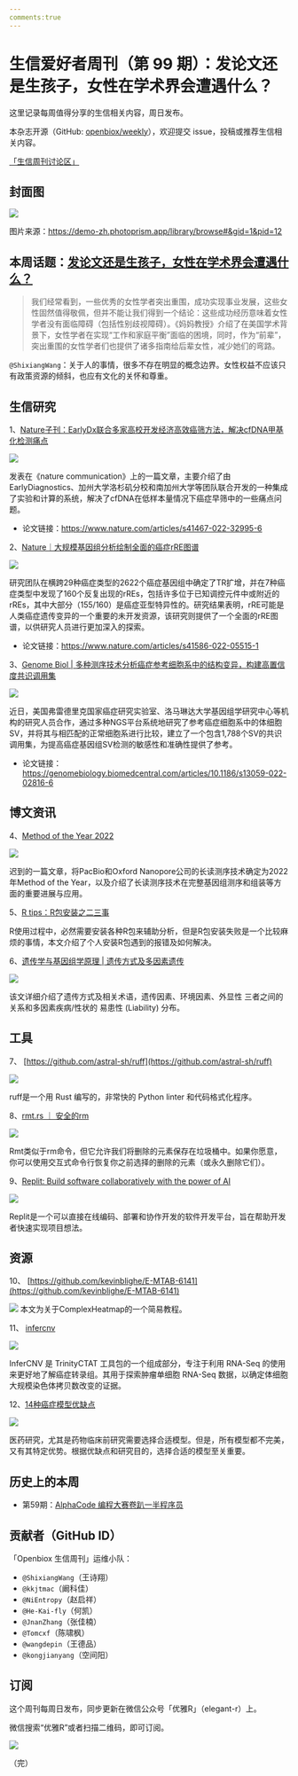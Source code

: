 ```yaml
---
comments:true
---
```

# 生信爱好者周刊（第 99 期）：发论文还是生孩子，女性在学术界会遭遇什么？

这里记录每周值得分享的生信相关内容，周日发布。

本杂志开源（GitHub: [openbiox/weekly](https://github.com/openbiox/weekly )），欢迎提交 issue，投稿或推荐生信相关内容。

[「生信周刊讨论区」](https://github.com/openbiox/weekly/discussions )

## 封面图

![](https://files.mdnice.com/user/38661/70de0682-e20c-484e-bb67-41ae4869020a.png)

图片来源：https://demo-zh.photoprism.app/library/browse#&gid=1&pid=12

## 本周话题：[发论文还是生孩子，女性在学术界会遭遇什么？](https://mp.weixin.qq.com/s/ulk_d3blVxCMq4OFRSKXDQ)

> 我们经常看到，一些优秀的女性学者突出重围，成功实现事业发展，这些女性固然值得敬佩，但并不能让我们得到一个结论：这些成功经历意味着女性学者没有面临障碍（包括性别歧视障碍）。《妈妈教授》介绍了在美国学术背景下，女性学者在实现“工作和家庭平衡”面临的困境，同时，作为“前辈”，突出重围的女性学者们也提供了诸多指南给后辈女性，减少她们的弯路。

`@ShixiangWang`：关于人的事情，很多不存在明显的概念边界。女性权益不应该只有政策资源的倾斜，也应有文化的关怀和尊重。

## 生信研究
1、[Nature子刊：EarlyDx联合多家高校开发经济高效癌筛方法，解决cfDNA甲基化检测痛点](https://mp.weixin.qq.com/s/0oFRXOW-CT7TUxIlXvzJPg)


![](https://files.mdnice.com/user/38661/15437b93-a46d-4e49-9bd0-6ccf540dbb99.png)


发表在《nature communication》上的一篇文章，主要介绍了由EarlyDiagnostics、加州大学洛杉矶分校和南加州大学等团队联合开发的一种集成了实验和计算的系统，解决了cfDNA在低样本量情况下癌症早筛中的一些痛点问题。

- 论文链接：https://www.nature.com/articles/s41467-022-32995-6


2、[Nature｜大规模基因组分析绘制全面的癌症rRE图谱](https://mp.weixin.qq.com/s/zDkEMgErl9_EYm3c9tlRGw)

![](https://files.mdnice.com/user/38661/36780442-1a57-45a2-b9fa-2a41c96953ce.png)

研究团队在横跨29种癌症类型的2622个癌症基因组中确定了TR扩增，并在7种癌症类型中发现了160个反复出现的rREs，包括许多位于已知调控元件中或附近的rREs，其中大部分（155/160）是癌症亚型特异性的。研究结果表明，rRE可能是人类癌症遗传变异的一个重要的未开发资源，该研究则提供了一个全面的rRE图谱，以供研究人员进行更加深入的探索。

- 论文链接：https://www.nature.com/articles/s41586-022-05515-1

3、[Genome Biol | 多种测序技术分析癌症参考细胞系中的结构变异，构建高置信度共识调用集](https://mp.weixin.qq.com/s/LkXcVSOD43tKBk0BKHw4Ug)


![](https://files.mdnice.com/user/38661/647d04da-dd7a-43e9-a5e7-5c3be992cb48.png)

近日，美国弗雷德里克国家癌症研究实验室、洛马琳达大学基因组学研究中心等机构的研究人员合作，通过多种NGS平台系统地研究了参考癌症细胞系中的体细胞SV，并将其与相匹配的正常细胞系进行比较，建立了一个包含1,788个SV的共识调用集，为提高癌症基因组SV检测的敏感性和准确性提供了参考。

- 论文链接：https://genomebiology.biomedcentral.com/articles/10.1186/s13059-022-02816-6


## 博文资讯
4、[Method of the Year 2022](https://mp.weixin.qq.com/s/NqKX2kx_tf0I-6un44FAAA)


![](https://files.mdnice.com/user/38661/64e21abc-87c6-4200-ba09-bbc1d795f399.png)


迟到的一篇文章，将PacBio和Oxford Nanopore公司的长读测序技术确定为2022年Method of the Year，以及介绍了长读测序技术在完整基因组测序和组装等方面的重要进展与应用。


5、[R tips：R包安装之二三事](https://mp.weixin.qq.com/s/JeeYXeW920377A5_3we17g)

R使用过程中，必然需要安装各种R包来辅助分析，但是R包安装失败是一个比较麻烦的事情，本文介绍了个人安装R包遇到的报错及如何解决。

6、[遗传学与基因组学原理 | 遗传方式及多因素遗传](https://mp.weixin.qq.com/s/pRbV9ZnP2WvVOWFoA_tDTQ)


![](https://files.mdnice.com/user/38661/ca3d97d8-ca14-4e05-8280-a2f389665b7c.png)

该文详细介绍了遗传方式及相关术语，遗传因素、环境因素、外显性 三者之间的关系和多因素疾病/性状的 易患性 (Liability) 分布。


## 工具
7、 [https://github.com/astral-sh/ruff](https://github.com/astral-sh/ruff)


![](https://files.mdnice.com/user/38661/458baac0-be54-4c45-a283-d261545f87f6.png)

ruff是一个用 Rust 编写的，非常快的 Python linter 和代码格式化程序。


8、[rmt.rs ｜ 安全的rm](https://github.com/AmineZouitine/rmt.rs)

![](https://files.mdnice.com/user/38661/2f83d4e3-fda7-4970-a856-43c6bf35f335.png)

Rmt类似于rm命令，但它允许我们将删除的元素保存在垃圾桶中。如果你愿意，你可以使用交互式命令行恢复你之前选择的删除的元素（或永久删除它们）。

9、[Replit: Build software collaboratively with the power of AI](https://replit.com/ )


![](https://files.mdnice.com/user/38661/4222bc53-e230-4849-be52-fb4d07279149.png)


Replit是一个可以直接在线编码、部署和协作开发的软件开发平台，旨在帮助开发者快速实现项目想法。

## 资源
10、 [https://github.com/kevinblighe/E-MTAB-6141](https://github.com/kevinblighe/E-MTAB-6141)


![](https://files.mdnice.com/user/38661/6e9e9a9e-3d00-44b3-b87a-0de3f02b0e2c.png)
本文为关于ComplexHeatmap的一个简易教程。


11、 [infercnv ](https://github.com/broadinstitute/infercnv )


![](https://files.mdnice.com/user/38661/3600b131-6b59-4140-8685-65ee81facbc8.png)


InferCNV 是 TrinityCTAT 工具包的一个组成部分，专注于利用 RNA-Seq 的使用来更好地了解癌症转录组。其用于探索肿瘤单细胞 RNA-Seq 数据，以确定体细胞大规模染色体拷贝数改变的证据。



12、[14种癌症模型优缺点](https://mp.weixin.qq.com/s/KsAdIufbeyqVHMICN3AVSg)

![](https://files.mdnice.com/user/38661/f218996a-c6ef-4076-93bf-0177e5f30785.png)


医药研究，尤其是药物临床前研究需要选择合适模型。但是，所有模型都不完美，又有其特定优势。根据优缺点和研究目的，选择合适的模型至关重要。

## 历史上的本周
- 第59期：[AlphaCode 编程大赛卷趴一半程序员](https://mp.weixin.qq.com/s/N4dpmhE_hwlITUhhgAl7fw)

## 贡献者（GitHub ID）

「Openbiox 生信周刊」运维小队：

- `@ShixiangWang`（王诗翔）
- `@kkjtmac`（阚科佳）
- `@NiEntropy`（赵启祥）
- `@He-Kai-fly`（何凯）
- `@JnanZhang`（张佳楠）
- `@Tomcxf`（陈啸枫）
- `@wangdepin`（王德品）
- `@kongjianyang`（空间阳）

## 订阅

这个周刊每周日发布，同步更新在微信公众号「优雅R」（elegant-r）上。

微信搜索“优雅R”或者扫描二维码，即可订阅。

![](https://cdn.nlark.com/yuque/0/2022/png/471931/1648306398708-897e7ad4-6008-40f8-9200-ddee834b09a7.png)

（完）

